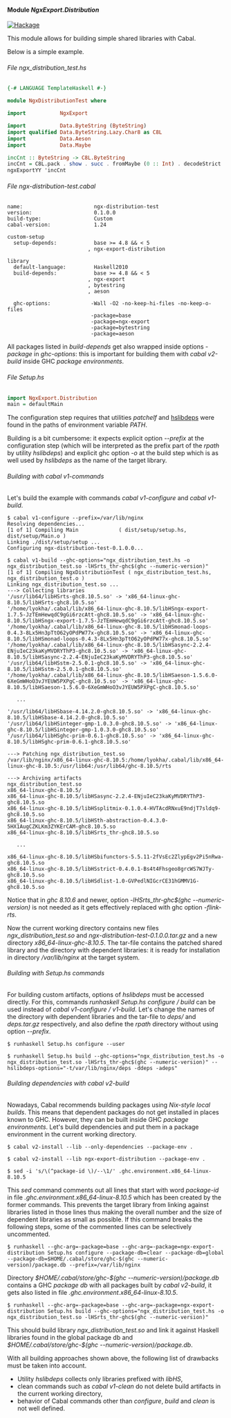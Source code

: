 #### Module *NgxExport.Distribution*

[![Hackage](https://img.shields.io/hackage/v/ngx-export-distribution.svg?label=hackage%20%7C%20ngx-export-distribution)](https://hackage.haskell.org/package/ngx-export-distribution)

This module allows for building simple shared libraries with Cabal.

Below is a simple example.

###### File *ngx_distribution_test.hs*

```haskell
{-# LANGUAGE TemplateHaskell #-}

module NgxDistributionTest where

import           NgxExport

import           Data.ByteString (ByteString)
import qualified Data.ByteString.Lazy.Char8 as C8L
import           Data.Aeson
import           Data.Maybe

incCnt :: ByteString -> C8L.ByteString
incCnt = C8L.pack . show . succ . fromMaybe (0 :: Int) . decodeStrict
ngxExportYY 'incCnt
```

###### File *ngx-distribution-test.cabal*

```Cabal
name:                       ngx-distribution-test
version:                    0.1.0.0
build-type:                 Custom
cabal-version:              1.24

custom-setup
  setup-depends:            base >= 4.8 && < 5
                          , ngx-export-distribution

library
  default-language:         Haskell2010
  build-depends:            base >= 4.8 && < 5
                          , ngx-export
                          , bytestring
                          , aeson

  ghc-options:             -Wall -O2 -no-keep-hi-files -no-keep-o-files
                           -package=base
                           -package=ngx-export
                           -package=bytestring
                           -package=aeson
```

All packages listed in *build-depends* get also wrapped inside options
*-package* in *ghc-options*: this is important for building them with
*cabal v2-build* inside GHC *package environments*.

###### File *Setup.hs*

```haskell
import NgxExport.Distribution
main = defaultMain
```

The configuration step requires that utilities *patchelf* and
[hslibdeps](../../utils/README.md) were found in the paths of environment
variable *PATH*.

Building is a bit cumbersome: it expects explicit option *--prefix* at the
configuration step (which will be interpreted as the prefix part of the
*rpath* by utility *hslibdeps*) and explicit ghc option *-o* at the build
step which is as well used by *hslibdeps* as the name of the target library.

###### Building with cabal v1-commands

Let's build the example with commands *cabal v1-configure* and
*cabal v1-build*.

```ShellSession
$ cabal v1-configure --prefix=/var/lib/nginx
Resolving dependencies...
[1 of 1] Compiling Main             ( dist/setup/setup.hs, dist/setup/Main.o )
Linking ./dist/setup/setup ...
Configuring ngx-distribution-test-0.1.0.0...
```

```ShellSession
$ cabal v1-build --ghc-options="ngx_distribution_test.hs -o ngx_distribution_test.so -lHSrts_thr-ghc$(ghc --numeric-version)"
[1 of 1] Compiling NgxDistributionTest ( ngx_distribution_test.hs, ngx_distribution_test.o )
Linking ngx_distribution_test.so ...
---> Collecting libraries
'/usr/lib64/libHSrts-ghc8.10.5.so' -> 'x86_64-linux-ghc-8.10.5/libHSrts-ghc8.10.5.so'
'/home/lyokha/.cabal/lib/x86_64-linux-ghc-8.10.5/libHSngx-export-1.7.5-JzTEmHewqdC9gGi6rzcAtt-ghc8.10.5.so' -> 'x86_64-linux-ghc-8.10.5/libHSngx-export-1.7.5-JzTEmHewqdC9gGi6rzcAtt-ghc8.10.5.so'
'/home/lyokha/.cabal/lib/x86_64-linux-ghc-8.10.5/libHSmonad-loops-0.4.3-8Lx5Hn3pTtO62yOPdPW77x-ghc8.10.5.so' -> 'x86_64-linux-ghc-8.10.5/libHSmonad-loops-0.4.3-8Lx5Hn3pTtO62yOPdPW77x-ghc8.10.5.so'
'/home/lyokha/.cabal/lib/x86_64-linux-ghc-8.10.5/libHSasync-2.2.4-ENjuIeC23kaKyMVDRYThP3-ghc8.10.5.so' -> 'x86_64-linux-ghc-8.10.5/libHSasync-2.2.4-ENjuIeC23kaKyMVDRYThP3-ghc8.10.5.so'
'/usr/lib64/libHSstm-2.5.0.1-ghc8.10.5.so' -> 'x86_64-linux-ghc-8.10.5/libHSstm-2.5.0.1-ghc8.10.5.so'
'/home/lyokha/.cabal/lib/x86_64-linux-ghc-8.10.5/libHSaeson-1.5.6.0-6XeGmWHoO3vJYEUW5PXPgC-ghc8.10.5.so' -> 'x86_64-linux-ghc-8.10.5/libHSaeson-1.5.6.0-6XeGmWHoO3vJYEUW5PXPgC-ghc8.10.5.so'

   ...

'/usr/lib64/libHSbase-4.14.2.0-ghc8.10.5.so' -> 'x86_64-linux-ghc-8.10.5/libHSbase-4.14.2.0-ghc8.10.5.so'
'/usr/lib64/libHSinteger-gmp-1.0.3.0-ghc8.10.5.so' -> 'x86_64-linux-ghc-8.10.5/libHSinteger-gmp-1.0.3.0-ghc8.10.5.so'
'/usr/lib64/libHSghc-prim-0.6.1-ghc8.10.5.so' -> 'x86_64-linux-ghc-8.10.5/libHSghc-prim-0.6.1-ghc8.10.5.so'

---> Patching ngx_distribution_test.so
/var/lib/nginx/x86_64-linux-ghc-8.10.5:/home/lyokha/.cabal/lib/x86_64-linux-ghc-8.10.5:/usr/lib64:/usr/lib64/ghc-8.10.5/rts

---> Archiving artifacts
ngx_distribution_test.so
x86_64-linux-ghc-8.10.5/
x86_64-linux-ghc-8.10.5/libHSasync-2.2.4-ENjuIeC23kaKyMVDRYThP3-ghc8.10.5.so
x86_64-linux-ghc-8.10.5/libHSsplitmix-0.1.0.4-HVTAcdRNxuE9ndjT7sldq9-ghc8.10.5.so
x86_64-linux-ghc-8.10.5/libHSth-abstraction-0.4.3.0-5HX1AugCZKLKm3ZYKErCAM-ghc8.10.5.so
x86_64-linux-ghc-8.10.5/libHSrts_thr-ghc8.10.5.so

   ...

x86_64-linux-ghc-8.10.5/libHSbifunctors-5.5.11-2fVsEc2ZlypEgv2Pi5nRwa-ghc8.10.5.so
x86_64-linux-ghc-8.10.5/libHSstrict-0.4.0.1-Bs4t4Fhsgeo8grcWS7WJTy-ghc8.10.5.so
x86_64-linux-ghc-8.10.5/libHSdlist-1.0-GVPedlNIGcrCE31hGMMV1G-ghc8.10.5.so
```

Notice that in *ghc 8.10.6* and newer, option
*-lHSrts_thr-ghc&dollar;(ghc --numeric-version)* is not needed as it gets
effectively replaced with ghc option *-flink-rts*.

Now the current working directory contains new files
*ngx_distribution_test.so* and *ngx-distribution-test-0.1.0.0.tar.gz* and a
new directory *x86_64-linux-ghc-8.10.5*. The tar-file contains the patched
shared library and the directory with dependent libraries: it is ready for
installation in directory */var/lib/nginx* at the target system.

###### Building with Setup.hs commands

For building custom artifacts, options of *hslibdeps* must be accessed
directly. For this, commands *runhaskell Setup.hs configure / build* can be
used instead of *cabal v1-configure / v1-build*. Let's change the names of
the directory with dependent libraries and the tar-file to *deps/* and
*deps.tar.gz* respectively, and also define the *rpath* directory without
using option *--prefix*.

```ShellSession
$ runhaskell Setup.hs configure --user
```

```ShellSession
$ runhaskell Setup.hs build --ghc-options="ngx_distribution_test.hs -o ngx_distribution_test.so -lHSrts_thr-ghc$(ghc --numeric-version)" --hslibdeps-options="-t/var/lib/nginx/deps -ddeps -adeps"
```

###### Building dependencies with cabal v2-build

Nowadays, Cabal recommends building packages using *Nix-style local builds*.
This means that dependent packages do not get installed in places known to
GHC. However, they can be built inside GHC *package environments*. Let's
build dependencies and put them in a package environment in the current
working directory.

```ShellSession
$ cabal v2-install --lib --only-dependencies --package-env .
```

```ShellSession
$ cabal v2-install --lib ngx-export-distribution --package-env .
```

```ShellSession
$ sed -i 's/\(^package-id \)/--\1/' .ghc.environment.x86_64-linux-8.10.5
```

This *sed* command comments out all lines that start with word *package-id*
in file *.ghc.environment.x86_64-linux-8.10.5* which has been created by the
former commands. This prevents the target library from linking against
libraries listed in those lines thus making the overall number and the size
of dependent libraries as small as possible. If this command breaks the
following steps, some of the commented lines can be selectively uncommented.

```ShellSession
$ runhaskell --ghc-arg=-package=base --ghc-arg=-package=ngx-export-distribution Setup.hs configure --package-db=clear --package-db=global --package-db=$HOME/.cabal/store/ghc-$(ghc --numeric-version)/package.db --prefix=/var/lib/nginx
```

Directory
*&dollar;HOME/.cabal/store/ghc-&dollar;(ghc --numeric-version)/package.db*
contains a GHC *package db* with all packages built by *cabal v2-build*, it
gets also listed in file *.ghc.environment.x86_64-linux-8.10.5*.

```ShellSession
$ runhaskell --ghc-arg=-package=base --ghc-arg=-package=ngx-export-distribution Setup.hs build --ghc-options="ngx_distribution_test.hs -o ngx_distribution_test.so -lHSrts_thr-ghc$(ghc --numeric-version)"
```

This should build library *ngx_distribution_test.so* and link it against
Haskell libraries found in the global package db and
*&dollar;HOME/.cabal/store/ghc-&dollar;(ghc --numeric-version)/package.db*.

With all building approaches shown above, the following list of drawbacks
must be taken into account.

- Utility *hslibdeps* collects only libraries prefixed with *libHS*,
- clean commands such as *cabal v1-clean* do not delete build artifacts in
  the current working directory,
- behavior of Cabal commands other than *configure*, *build* and *clean* is
  not well defined.

